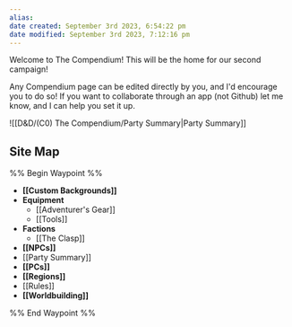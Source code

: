 ```yaml
---
alias: 
date created: September 3rd 2023, 6:54:22 pm
date modified: September 3rd 2023, 7:12:16 pm
---
```


Welcome to The Compendium! This will be the home for our second campaign!

Any Compendium page can be edited directly by you, and I'd encourage you to do so! If you want to collaborate through an app (not Github) let me know, and I can help you set it up.

![[D&D/(C0) The Compendium/Party Summary|Party Summary]]

## Site Map
%% Begin Waypoint %%
- **[[Custom Backgrounds]]**
- **Equipment**
	- [[Adventurer's Gear]]
	- [[Tools]]
- **Factions**
	- [[The Clasp]]
- **[[NPCs]]**
- [[Party Summary]]
- **[[PCs]]**
- **[[Regions]]**
- [[Rules]]
- **[[Worldbuilding]]**

%% End Waypoint %%
